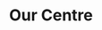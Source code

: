 ---
title: Our Centre
layout: page
hidden: true
description: |
  Our community centre in Lupset is the space where a lot of our work – from wellbeing classes to our youth café – takes place. But it’s also the base from which we offer a number of services or facilities.
tabs:
- title: 'Our cafe'
  content: |-
    Our cafe is open Monday-Friday 9.00am-4.00pm and offers a range of wholesome, nutritious home-cooked hot and cold meals, drinks and snacks. We have daily specials available as well as lovely homemade cakes to tempt you!

    To pre-order or for take-aways please ring 01924 369631

    We can also offer an outside catering service.

    All our ingredients are sourced locally. We use Allum's Butchers in Wakefield, Hoffman's in Wakefield and RK Harris in Leeds.
- title: 'Room hire'
  content: |-
    St George’s Community Centre is a warm, welcoming modern building close to Wakefield City Centre with good motorway links.

    We have a variety of rooms and spaces available to hire, whether it’s for a group activity, training session, seminar, interviewing, on a one-off or regular basis.

    We have an IT suite and training rooms with laptops and Wi-Fi connection, OHP’s, flip charts, multimedia projector, TV, video/DVD, and whiteboards.

    We also have more generous rooms suitable for larger conferences and seminars.

    Whatever the purpose of your meeting we can adapt the layout and facilities of the room to suit your individual needs.

    The building has disabled access, toilets and offers free parking.

    As well as offering tea, coffee and refreshments our Coffee Shop staff can provide catering services. Please ask for details when booking.

    We have office space to let at reasonable rates. This includes office and all office desks. Contact the community centre to find out prices.

    <button type="button" class="enquire-button" name="button">Enquire about room hire</button>
    <form class="enquire-form" action="http://formspree.io/info@stgeorgeslupset.org.uk" method="POST">
    <h2>Enquire about Room hire</h2>
    <input type="text" name="_subject" hidden value="Enquiry about Room Hire"/>
    <label for="form-name">Name
    <input type="text" name="name" id="form-name" placeholder="Enter your name" required/>
    </label>
    <label for="form-email">Email
    <input type="email" name="_replyto" id="form-email" placeholder="Enter your email address" required/>
    </label>
    <label for="form-phone">Phone number
    <input type="number" name="phone" id="form-phone" placeholder="Enter your phone number (optional)"/>
    </label>
    <label for="form-message">Message
    <textarea type="number" name="message" id="form-message" placeholder="Enter your message"></textarea>
    </label>
    <input type="submit" value="Send" class="button"/>
    </form>

- title: 'Transport hire'
  content: |-
    St George's will be hiring the minibus with a driver included. The minibus has 14 seats, one for the driver and 13 passengers.

    It is wheelchair accessible. Please enquire for details.

    The costs to hire the minibus are £16 per hour for non-members and £15 per hour for members.

    Dragon Community Transport are asking groups/hirers to become members at a yearly cost of £10.

    You can become a member of Dragon Community Transport by completing the membership form. This should be read in conjunction with the Terms and Conditions.

    For more information please contact 01924 369631, email us or call into the Centre.

    <button type="button" class="enquire-button" name="button">Enquire about transport</button>
    <form class="enquire-form" action="http://formspree.io/info@stgeorgeslupset.org.uk" method="POST">
    <h2>Enquire about Transport</h2>
    <input type="text" name="_subject" hidden value="Enquiry about Community Transport"/>
    <label for="form-name">Name
    <input type="text" name="name" id="form-name" placeholder="Enter your name" required/>
    </label>
    <label for="form-email">Email
    <input type="email" name="_replyto" id="form-email" placeholder="Enter your email address" required/>
    </label>
    <label for="form-phone">Phone number
    <input type="number" name="phone" id="form-phone" placeholder="Enter your phone number (optional)"/>
    </label>
    <label for="form-message">Message
    <textarea type="number" name="message" id="form-message" placeholder="Enter your message"></textarea>
    </label>
    <input type="submit" value="Send" class="button"/>
    </form>
---  
